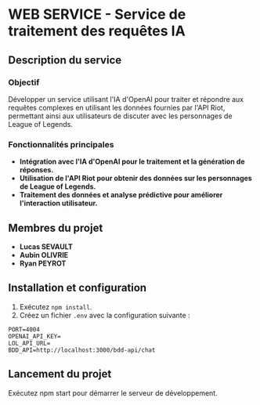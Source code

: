 # WEB SERVICE  - Service de traitement des requêtes IA

## Description du service

### Objectif
Développer un service utilisant l'IA d'OpenAI pour traiter et répondre aux requêtes complexes en utilisant les données fournies par l'API Riot, permettant ainsi aux utilisateurs de discuter avec les personnages de League of Legends.

### Fonctionnalités principales
- **Intégration avec l'IA d'OpenAI pour le traitement et la génération de réponses.**
- **Utilisation de l'API Riot pour obtenir des données sur les personnages de League of Legends.**
- **Traitement des données et analyse prédictive pour améliorer l'interaction utilisateur.**

## Membres du projet
- **Lucas SEVAULT**
- **Aubin OLIVRIE**
- **Ryan PEYROT**

## Installation et configuration

1. Exécutez `npm install`.
2. Créez un fichier `.env` avec la configuration suivante :

```env
PORT=4004
OPENAI_API_KEY=
LOL_API_URL=
BDD_API=http://localhost:3000/bdd-api/chat
```

## Lancement du projet

Exécutez npm start pour démarrer le serveur de développement.
